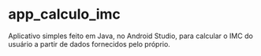 # app_calculo_imc
Aplicativo simples feito em Java, no Android Studio, para calcular o IMC do usuário a partir de dados fornecidos pelo próprio.
